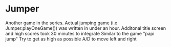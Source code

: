 # Jumper
Another game in the series. Actual jumping game (i.e Jumper.playOneGame()) was written in under an hour. 
Additonal title screen and high scores took 30 minutes to integrate
Similar to the game "papi jump"
Try to get as high as possible A/D to move left and right

